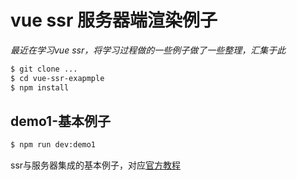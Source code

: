 # vue ssr 服务器端渲染例子

*最近在学习vue ssr，将学习过程做的一些例子做了一些整理，汇集于此*

```bash
$ git clone ...
$ cd vue-ssr-exapmple
$ npm install
```

## demo1-基本例子

```bash
$ npm run dev:demo1
```
ssr与服务器集成的基本例子，对应[官方教程](https://ssr.vuejs.org/zh/basic.html)
